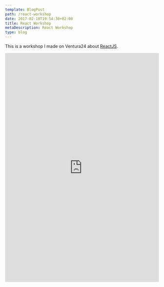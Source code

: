 ```yaml
---
template: BlogPost
path: /react-workshop
date: 2017-02-10T19:54:30+02:00
title: React Workshop
metaDescription: React Workshop
type: blog
---
```


This is a workshop I made on Ventura24 about <a href="https://www.reactjs.org/">ReactJS</a>.

<iframe src="https://docs.google.com/presentation/d/e/2PACX-1vSbxoHsJUcuRc8telS8tjxUAhSe3TuBqCvpjY5txYlI-eeRkhOH8qvyiGXbDPbqdQzrHj5ORs0BTvWh/embed?start=false&loop=false&delayms=3000" frameborder="0" width="100%" height="749" allowfullscreen="true" mozallowfullscreen="true" webkitallowfullscreen="true"></iframe>